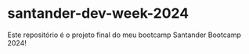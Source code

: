# santander-dev-week-2024
Este repositório é o projeto final do meu bootcamp Santander Bootcamp 2024!
